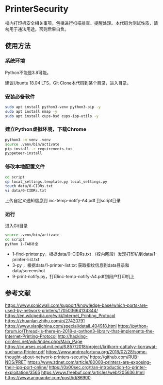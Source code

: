 # PrinterSecurity

校内打印机安全相关事项，包括进行扫描排查、提醒处理。本代码为测试性质，请勿用于违法用途，否则后果自负。

## 使用方法

### 系统环境

Python不能是3.8可能。

建议Ubuntu 18.04 LTS，Git Clone本代码到某个目录，进入目录。


### 安装必备软件

```sh
sudo apt install python3-venv python3-pip -y
sudo apt install nmap -y
sudo apt install cups-bsd cups-ipp-utils -y
```

### 建立Python虚拟环境，下载Chrome

```sh
python3 -m venv .venv
source .venv/bin/activate
pip install -r requirements.txt
pyppeteer-install
```

### 修改本地配置文件

```sh
cd script
cp local_settings.template.py local_settings.py
touch data/0-CIDRs.txt
vi data/0-CIDRs.txt
```

上传自定义通知信息到 inc-temp-notify-A4.pdf 到script目录

### 运行

进入Git目录

```sh
source .venv/bin/activate
cd script
python 1-TAB补全
```

- 1-find-printer.py，根据data/0-CIDRs.txt （校内网段）发现打印机到data/1-printer-list.txt
- 3-py ，根据data/1-printer-list.txt 获取指纹信息到data目录和data/screenshot
- 9-print-notify.py，打印inc-temp-notify-A4.pdf到用户打印机上

## 参考文献

<https://www.sonicwall.com/support/knowledge-base/which-ports-are-used-by-network-printers/170503664134344/>
<https://en.wikipedia.org/wiki/Internet_Printing_Protocol>
<https://zhuanlan.zhihu.com/p/27420791>
<https://www.xianjichina.com/special/detail_404918.html>
<https://python-forum.io/Thread-Is-there-in-2018-a-python3-library-that-implements-the-Internet-Printing-Protocol>
<http://hacking-printers.net/wiki/index.php/Main_Page>
<https://courses.csail.mit.edu/6.857/2018/project/kritkorn-cattalyy-korrawat-suchanv-Printer.pdf>
<https://www.andreafortuna.org/2018/02/28/some-thought-about-network-printers-security/>
<https://github.com/RUB-NDS/PRET>
<https://www.zdnet.com/article/80000-printers-are-exposing-their-ipp-port-online/>
<https://0x00sec.org/t/an-introduction-to-printer-exploitation/3565>
<https://www.freebuf.com/articles/web/205636.html>
<https://www.anquanke.com/post/id/86900>
